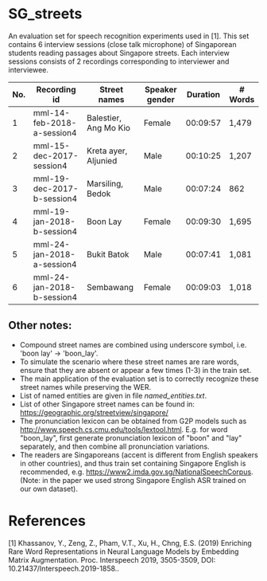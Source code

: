 # SG_streets
An evaluation set for speech recognition experiments used in [1]. This set contains 6 interview sessions (close talk microphone) of Singaporean students reading passages about Singapore streets. Each interview sessions consists of 2 recordings corresponding to interviewer and interviewee. 

No.	| Recording id                  | Street names	                | Speaker gender  | Duration	| # Words
----|-------------------------------|-------------------------------|-----------------|-------------|---------
1	| mml-14-feb-2018-a-session4    | Balestier, Ang Mo Kio	        | Female          |	00:09:57	| 1,479
2	| mml-15-dec-2017-session4	    | Kreta ayer, Aljunied	        | Male	          | 00:10:25	| 1,207
3	| mml-19-dec-2017-b-session4    | Marsiling, Bedok	            | Male	          | 00:07:24	| 862
4	| mml-19-jan-2018-b-session4	| Boon Lay	                    | Female	      | 00:09:30	| 1,695
5	| mml-24-jan-2018-a-session4	| Bukit Batok	                | Male	          | 00:07:41	| 1,081
6	| mml-24-jan-2018-b-session4	| Sembawang	                    | Female	      | 00:09:03	| 1,018

## Other notes:
- Compound street names are combined using underscore symbol, i.e. 'boon lay' -> 'boon_lay'.
- To simulate the scenario where these street names are rare words, ensure that they are absent or appear a few times (1-3) in the train set.
- The main application of the evaluation set is to correctly recognize these street names while preserving the WER.
- List of named entities are given in file *named_entities.txt*.
- List of other Singapore street names can be found in: https://geographic.org/streetview/singapore/
- The pronunciation lexicon can be obtained from G2P models such as http://www.speech.cs.cmu.edu/tools/lextool.html. E.g. for word "boon_lay", first generate pronunciation lexicon of "boon" and "lay" separately, and then combine all pronunciation variations.
- The readers are Singaporeans (accent is different from English speakers in other countries), and thus train set containing Singapore English is recommended, e.g. https://www2.imda.gov.sg/NationalSpeechCorpus. (Note: in the paper we used strong Singapore English ASR trained on our own dataset).

# References
[1] Khassanov, Y., Zeng, Z., Pham, V.T., Xu, H., Chng, E.S. (2019) Enriching Rare Word Representations in Neural Language Models by Embedding Matrix Augmentation. Proc. Interspeech 2019, 3505-3509, DOI: 10.21437/Interspeech.2019-1858..

